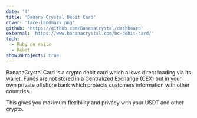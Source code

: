 ```yaml
---
date: '4'
title: 'Banana Crystal Debit Card'
cover: 'face-landmark.png'
github: 'https://github.com/BananaCrystal/dashboard'
external: 'https://www.bananacrystal.com/bc-debit-card/'
tech:
  - Ruby on rails
  - React
showInProjects: true
---
```


BananaCrystal Card is a crypto debit card which allows direct loading via its wallet. Funds are not stored in a Centralized Exchange (CEX) but in your own private offshore bank which protects customers information with other countries.

This gives you maximum flexibility and privacy with your USDT and other crypto.
